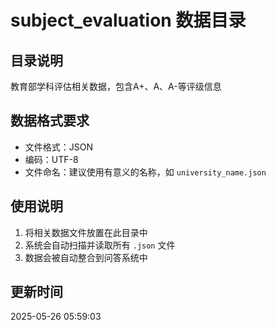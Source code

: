 # subject_evaluation 数据目录

## 目录说明
教育部学科评估相关数据，包含A+、A、A-等评级信息

## 数据格式要求
- 文件格式：JSON
- 编码：UTF-8
- 文件命名：建议使用有意义的名称，如 `university_name.json`

## 使用说明
1. 将相关数据文件放置在此目录中
2. 系统会自动扫描并读取所有 `.json` 文件
3. 数据会被自动整合到问答系统中

## 更新时间
2025-05-26 05:59:03
